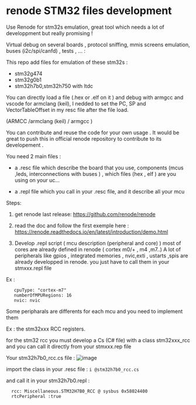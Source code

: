 # renode STM32 files development

Use Renode for stm32s emulation,
great tool which needs a lot of developpment but really promising ! 

Virtual debug on several boards , protocol sniffing, mmis screens emulation, buses (i2c/spi/canfd) , tests ,  ... : 

This repo add files for emulation of these stm32s :

- stm32g474 
- stm32g0b1
- stm32h7b0,stm32h750 with ltdc

You can directly load a file (.hex or .elf on it ) and debug with armgcc and vscode
for armclang (keil), I nedded to set the PC, SP and VectorTableOffset in my resc file after the file load.

  (ARMCC /armclang (keil) / armgcc )

  You can contribute and reuse the code for your own usage .
  It would be great to push this in official renode repository to contribute to its developement .

You need 2 main files :
- a .resc file which describe the board that you use, components (mcus ,leds, interconnections with buses ) , 
which files (hex , elf ) are you using on your uc...

- a .repl file which you call in your .resc file, and it describe all your mcu


Steps:

1) get renode last release:
https://github.com/renode/renode

2) read the doc and follow the first exemple here : https://renode.readthedocs.io/en/latest/introduction/demo.html

4) Develop .repl script ( mcu  description (peripheral and core) )
   most of cores are already defined in renode ( cortex m0/+ , m4 ,m7..)
   A lot of peripherals like  gpios , integrated memories , nvic,exti , ustarts ,spis are already developped in renode.
   you just have to call them in your stmxxx.repl file

  Ex : 
 ``` cpu: CPU.CortexM @ sysbus
    cpuType: "cortex-m7"
    numberOfMPURegions: 16
    nvic: nvic
```

  Some peripharals are differents for each mcu and you need to implement them 
  
  Ex : 
  the stm32xxx RCC registers.

  for the stm32 rcc you must develop a Cs (C# file) with a class stm32xxx_rcc and you can call it directly from your  stmxxx.rep file

Your stm32h7b0_rcc.cs file :
![image](https://github.com/user-attachments/assets/b69768b9-6db5-46e1-bb7b-dbe0c8c65448)

import the class in your .resc file : ```i @stm32h7b0_rcc.cs```


and call it in your stm32h7b0.repl :

```
  rcc: Miscellaneous.STM32H7B0_RCC @ sysbus 0x58024400
  rtcPeripheral :true
```


